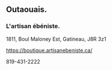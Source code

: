 ## Outaouais.

### L'artisan ébéniste.

1811, Boul Maloney Est, Gatineau, J8R 3z1

https://boutique.artisanebeniste.ca/

819-431-2222
